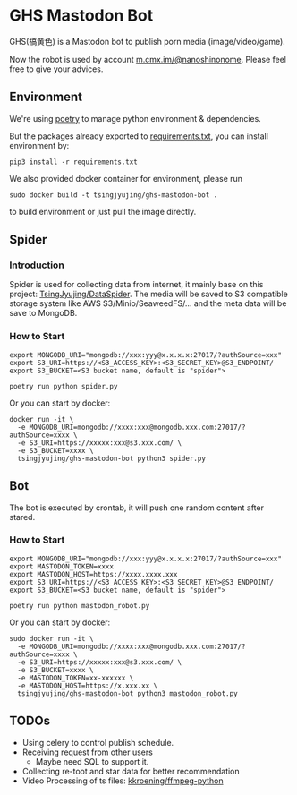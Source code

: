 # GHS Mastodon Bot

GHS(搞黄色) is a Mastodon bot to publish porn media (image/video/game).

Now the robot is used by account [m.cmx.im/@nanoshinonome](https://m.cmx.im/@nanoshinonome/).
Please feel free to give your advices.

## Environment

We're using [poetry](https://python-poetry.org/docs/) to manage python environment & dependencies.

But the packages already exported to [requirements.txt](requirements.txt), you can install environment by:

```shell script
pip3 install -r requirements.txt
```

We also provided docker container for environment, please run
```shell script
sudo docker build -t tsingjyujing/ghs-mastodon-bot .
```
to build environment or just pull the image directly.

## Spider

### Introduction
Spider is used for collecting data from internet, it mainly base on this project: [TsingJyujing/DataSpider](https://github.com/TsingJyujing/DataSpider).
The media will be saved to S3 compatible storage system like AWS S3/Minio/SeaweedFS/... and the meta data will be save to MongoDB.

### How to Start

```shell script
export MONGODB_URI="mongodb://xxx:yyy@x.x.x.x:27017/?authSource=xxx"
export S3_URI=https://<S3_ACCESS_KEY>:<S3_SECRET_KEY>@S3_ENDPOINT/
export S3_BUCKET=<S3 bucket name, default is "spider">

poetry run python spider.py
```

Or you can start by docker:

```shell script
docker run -it \
  -e MONGODB_URI=mongodb://xxxx:xxx@mongodb.xxx.com:27017/?authSource=xxxx \
  -e S3_URI=https://xxxxx:xxx@s3.xxx.com/ \
  -e S3_BUCKET=xxxx \
  tsingjyujing/ghs-mastodon-bot python3 spider.py
```


## Bot

The bot is executed by crontab, it will push one random content after stared.

### How to Start

```shell script
export MONGODB_URI="mongodb://xxx:yyy@x.x.x.x:27017/?authSource=xxx"
export MASTODON_TOKEN=xxxx
export MASTODON_HOST=https://xxxx.xxxx.xxx
export S3_URI=https://<S3_ACCESS_KEY>:<S3_SECRET_KEY>@S3_ENDPOINT/
export S3_BUCKET=<S3 bucket name, default is "spider">

poetry run python mastodon_robot.py
```

Or you can start by docker:

```shell script
sudo docker run -it \
  -e MONGODB_URI=mongodb://xxxx:xxx@mongodb.xxx.com:27017/?authSource=xxxx \
  -e S3_URI=https://xxxxx:xxx@s3.xxx.com/ \
  -e S3_BUCKET=xxxx \
  -e MASTODON_TOKEN=xx-xxxxxx \
  -e MASTODON_HOST=https://x.xxx.xx \
  tsingjyujing/ghs-mastodon-bot python3 mastodon_robot.py
```

## TODOs

- Using celery to control publish schedule.
- Receiving request from other users
    - Maybe need SQL to support it.
- Collecting re-toot and star data for better recommendation
- Video Processing of ts files: [kkroening/ffmpeg-python](https://github.com/kkroening/ffmpeg-python)
